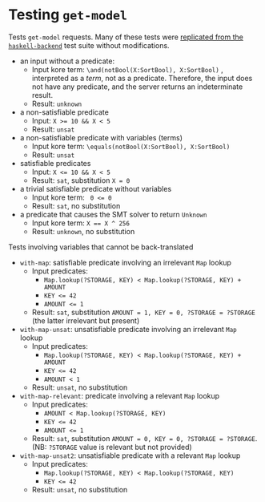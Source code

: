 # Testing `get-model`

Tests `get-model` requests. Many of these tests were [replicated from the `haskell-backend`](https://github.com/runtimeverification/haskell-backend/tree/master/test/rpc-server/get-model) test suite without modifications.

* an input without a predicate:
  - Input kore term: `\and(notBool(X:SortBool), X:SortBool)` , interpreted as a _term_, not as a predicate. Therefore, the input does not have any predicate, and the server returns an indeterminate result.
  - Result: `unknown`
* a non-satisfiable predicate
  - Input: `X >= 10 && X < 5`
  - Result: `unsat`
* a non-satisfiable predicate with variables (terms)
  - Input kore term: `\equals(notBool(X:SortBool), X:SortBool)`
  - Result: `unsat`
* satisfiable predicates
  - Input: `X <= 10 && X < 5`
  - Result: `sat`, substitution `X = 0`
* a trivial satisfiable predicate without variables
  - Input kore term: ` 0 <= 0`
  - Result: `sat`, no substitution
* a predicate that causes the SMT solver to return `Unknown`
  - Input kore term: `X == X ^ 256`
  - Result: `unknown`, no substitution

Tests involving variables that cannot be back-translated

* `with-map`: satisfiable predicate involving an irrelevant `Map` lookup
  - Input predicates:
    - `Map.lookup(?STORAGE, KEY) < Map.lookup(?STORAGE, KEY) + AMOUNT`
    - `KEY <= 42`
    - `AMOUNT <= 1`
  - Result: `sat`, substitution `AMOUNT = 1, KEY = 0, ?STORAGE = ?STORAGE`
    (the latter irrelevant but present)
* `with-map-unsat`: unsatisfiable predicate involving an irrelevant `Map` lookup
  - Input predicates:
    - `Map.lookup(?STORAGE, KEY) < Map.lookup(?STORAGE, KEY) + AMOUNT`
    - `KEY <= 42`
    - `AMOUNT < 1`
  - Result: `unsat`, no substitution
* `with-map-relevant`: predicate involving a relevant `Map` lookup
  - Input predicates:
    - `AMOUNT < Map.lookup(?STORAGE, KEY)`
    - `KEY <= 42`
    - `AMOUNT <= 1`
  - Result: `sat`, substitution `AMOUNT = 0, KEY = 0, ?STORAGE = ?STORAGE`.
    (NB: `?STORAGE` value is relevant but not provided)
* `with-map-unsat2`: unsatisfiable predicate with a relevant `Map` lookup
  - Input predicates:
    - `Map.lookup(?STORAGE, KEY) < Map.lookup(?STORAGE, KEY)`
    - `KEY <= 42`
  - Result: `unsat`, no substitution
